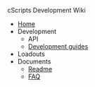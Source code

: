 cScripts Development Wiki
* [Home](https://github.com/7Cav/cScripts/wiki)
* Development 
   * API
   * [Development guides](Guides)
* Loadouts
* Documents
  * [Readme](https://github.com/7Cav/cScripts/blob/master/README.md)
  * [FAQ](https://github.com/7Cav/cScripts/wiki/FAQ)
